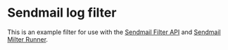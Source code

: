 # Sendmail log filter

This is an example filter for use with the [Sendmail Filter API](https://github.com/mopano/sendmail-filter-api)
and [Sendmail Milter Runner](https://github.com/mopano/sendmail-filter-runner).

